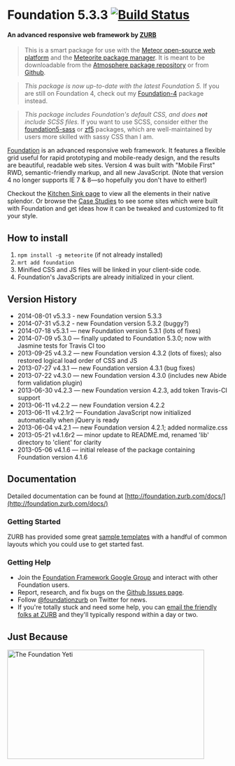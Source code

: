 # Foundation 5.3.3 [![Build Status](https://travis-ci.org/ewall/meteor-foundation.png?branch=master)](https://travis-ci.org/ewall/meteor-foundation)
#### An advanced responsive web framework by [ZURB](http://zurb.com/)

> This is a smart package for use with the [Meteor open-source web platform](http://meteor.com/) and the [Meteorite package manager](http://oortcloud.github.io/meteorite/). It is meant to be downloadable from the [Atmosphere package repository](https://atmospherejs.com/) or from [Github](https://github.com/ewall/meteor-foundation).

> *This package is now up-to-date with the latest Foundation 5.* If you are still on Foundation 4, check out my [Foundation-4](https://atmospherejs.com/package/Foundation-4) package instead.

> *This package includes Foundation's default CSS, and does **not** include SCSS files.* If you want to use SCSS, consider either the [foundation5-sass](https://atmospherejs.com/package/foundation5-sass) or [zf5](https://atmospherejs.com/package/zf5) packages, which are well-maintained by users more skilled with sassy CSS than I am.

[Foundation](http://foundation.zurb.com/) is an advanced responsive web framework. It features a flexible grid useful for rapid prototyping and mobile-ready design, and the results are beautiful, readable web sites. Version 4 was built with "Mobile First" RWD, semantic-friendly markup, and all new JavaScript. (Note that version 4 no longer supports IE 7 & 8—so hopefully you don't have to either!)

Checkout the [Kitchen Sink page](http://foundation.zurb.com/docs/components/kitchen-sink.html) to view all the elements in their native splendor. Or browse the [Case Studies](http://foundation.zurb.com/case-jacquelinewest.php) to see some sites which were built with Foundation and get ideas how it can be tweaked and customized to fit your style.

## How to install 

1. `npm install -g meteorite` (if not already installed)
2. `mrt add foundation`
3. Minified CSS and JS files will be linked in your client-side code.
4. Foundation's JavaScripts are already initialized in your client.

## Version History

* 2014-08-01 v5.3.3 - new Foundation version 5.3.3
* 2014-07-31 v5.3.2 - new Foundation version 5.3.2 (buggy?)
* 2014-07-18 v5.3.1 — new Foundation version 5.3.1 (lots of fixes)
* 2014-07-09 v5.3.0 — finally updated to Foundation 5.3.0; now with Jasmine tests for Travis CI too
* 2013-09-25 v4.3.2 — new Foundation version 4.3.2 (lots of fixes); also restored logical load order of CSS and JS
* 2013-07-27 v4.3.1 — new Foundation version 4.3.1 (bug fixes)
* 2013-07-22 v4.3.0 — new Foundation version 4.3.0 (includes new Abide form validation plugin)
* 2013-06-30 v4.2.3 — new Foundation version 4.2.3, add token Travis-CI support
* 2013-06-11 v4.2.2 — new Foundation version 4.2.2
* 2013-06-11 v4.2.1r2 — Foundation JavaScript now initialized automatically when jQuery is ready
* 2013-06-04 v4.2.1 — new Foundation version 4.2.1; added normalize.css
* 2013-05-21 v4.1.6r2 — minor update to README.md, renamed 'lib' directory to 'client' for clarity
* 2013-05-06 v4.1.6 — initial release of the package containing Foundation version 4.1.6

## Documentation

Detailed documentation can be found at [http://foundation.zurb.com/docs/](http://foundation.zurb.com/docs/)

### Getting Started

ZURB has provided some great [sample templates](http://foundation.zurb.com/templates.php) with a handful of common layouts which you could use to get started fast.

### Getting Help

* Join the [Foundation Framework Google Group](https://groups.google.com/forum/?fromgroups#!forum/foundation-framework-) and interact with other Foundation users.
* Report, research, and fix bugs on the [Github Issues page](http://github.com/zurb/foundation/issues).
* Follow [@foundationzurb](http://twitter.com/foundationzurb) on Twitter for news.
* If you're totally stuck and need some help, you can [email the friendly folks at ZURB](mailto:foundation@zurb.com) and they'll typically respond within a day or two.

## Just Because

<img src="http://zurb.com/blog/system/images/1171/original/yeti-business.png" alt="The Foundation Yeti" width="450" height="250">
